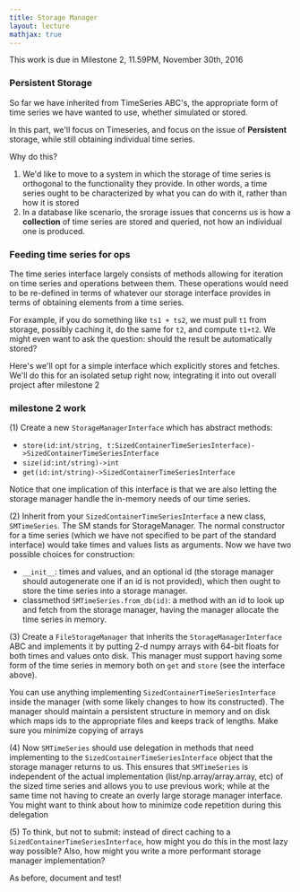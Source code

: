 ```yaml
---
title: Storage Manager
layout: lecture
mathjax: true
---
```


This work is due in Milestone 2, 11.59PM, November 30th, 2016

### Persistent Storage

So far we have inherited from TimeSeries ABC's, the appropriate form of time series we have wanted to use, whether simulated or stored.

In this part, we'll focus on Timeseries, and focus on the issue of **Persistent** storage, while still obtaining individual time series.

Why do this?

1. We'd like to move to a system in which the storage of time series is orthogonal to the functionality they provide. In other words, a time series ought to be characterized by what you can do with it, rather than how it is stored
2. In a database like scenario, the srorage issues that concerns us is how a **collection** of time series are stored and queried, not how an individual one is produced.

### Feeding time series for ops

The time series interface largely consists of methods allowing for iteration on time series and operations between them. These operations would need to be re-defined in terms of whatever our storage interface provides in terms of obtaining elements from a time series.

For example, if you do something like `ts1 + ts2`, we must pull `t1` from storage, possibly caching it, do the same for `t2`, and compute `t1+t2`. We might even want to ask the question: should the result be automatically stored?

Here's we'll opt for a simple interface which explicitly stores and fetches. We'll do this for an isolated setup right now, integrating it into out overall project after milestone 2

### milestone 2 work

(1) Create a new `StorageManagerInterface` which has abstract methods: 

   - `store(id:int/string, t:SizedContainerTimeSeriesInterface)->SizedContainerTimeSeriesInterface`
   - `size(id:int/string)->int`
   - `get(id:int/string)->SizedContainerTimeSeriesInterface`

   Notice that one implication of this interface is that we are also letting the storage manager handle the in-memory needs of our time series.

(2) Inherit from your `SizedContainerTimeSeriesInterface` a new class, `SMTimeSeries`. The SM stands for StorageManager. The normal constructor for a time series (which we have not specified to be part of the standard interface) would take times and values lists as arguments. Now we have two possible choices for construction:

   - `__init__`: times and values, and an optional id (the storage manager should autogenerate one if an id is not provided), which then ought to store the time series into a storage manager. 
   - classmethod `SMTimeSeries.from_db(id)`: a method with an id to look up and fetch from the storage manager, having the manager allocate the time series in memory.

(3) Create a `FileStorageManager` that inherits the `StorageManagerInterface` ABC and implements it by putting 2-d numpy arrays with 64-bit floats for both times and values onto disk. This manager must support having some form of the time series in memory both on `get` and `store` (see the interface above).

   You can use anything implementing  `SizedContainerTimeSeriesInterface` inside the manager (with some likely changes to how its constructed). The manager should maintain a persistent structure in memory and on disk which maps ids to the appropriate files and keeps track of lengths. Make sure you minimize copying of arrays

(4) Now `SMTimeSeries` should use delegation in methods that need implementing to the `SizedContainerTimeSeriesInterface` object that the storage manager returns to us. This ensures that `SMTimeSeries` is independent of the actual implementation (list/np.array/array.array, etc) of the sized time series and allows you to use previous work; while at the same time not having to create an overly large storage manager interface. You might want to think about how to minimize code repetition during this delegation

(5) To think, but not to submit: instead of direct caching to a `SizedContainerTimeSeriesInterface`, how might you do this in the most lazy way possible? Also, how might you write a more performant storage manager implementation?



As before, document and test!
